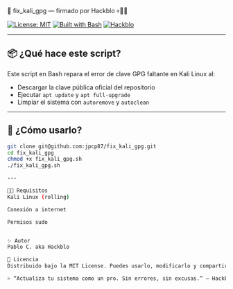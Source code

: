 🔐 fix_kali_gpg — firmado por Hackblo 💀🐱‍💻


[![License: MIT](https://img.shields.io/badge/license-MIT-blue.svg)](LICENSE)
[![Built with Bash](https://img.shields.io/badge/Bash-%23121011.svg?logo=gnu-bash&logoColor=white)]()
[![Hackblo](https://img.shields.io/badge/Hackblo-💀_power-red)]()

---

## 📦 ¿Qué hace este script?

Este script en Bash repara el error de clave GPG faltante en Kali Linux al:

- Descargar la clave pública oficial del repositorio
- Ejecutar `apt update` y `apt full-upgrade`
- Limpiar el sistema con `autoremove` y `autoclean`

---

## 🚀 ¿Cómo usarlo?

```bash
git clone git@github.com:jpcp87/fix_kali_gpg.git
cd fix_kali_gpg
chmod +x fix_kali_gpg.sh
./fix_kali_gpg.sh

---

🐱‍👤 Requisitos
Kali Linux (rolling)

Conexión a internet

Permisos sudo


✨ Autor
Pablo C. aka Hackblo

📜 Licencia
Distribuido bajo la MIT License. Puedes usarlo, modificarlo y compartirlo libremente.

> “Actualiza tu sistema como un pro. Sin errores, sin excusas.” — Hackblo
